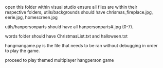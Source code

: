 open this folder within visual studio
ensure all files are within their respective folders, utils/backgrounds should have chrismas_fireplace.jpg, eerie.jpg, homescreen.jpg

utils/hanpersonparts should have all hanpersonparts#.jpg (0-7).

words folder should have ChristmasList.txt and halloween.txt

hangmangame.py is the file that needs to be ran without debugging in order to play the game.

proceed to play themed multiplayer hangperson game